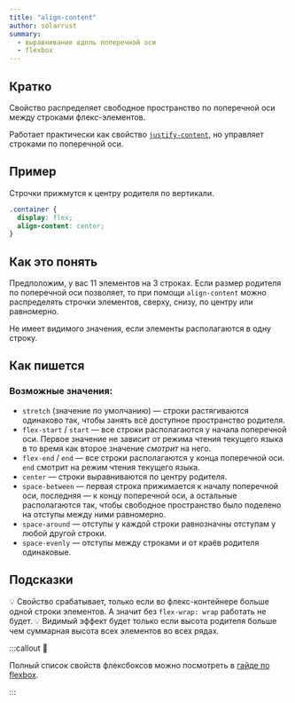 ```yaml
---
title: "align-content"
author: solarrust
summary:
  - выравнивание вдоль поперечной оси
  - flexbox
---
```


## Кратко

Свойство распределяет свободное пространство по поперечной оси между строками флекс-элементов.

Работает практически как свойство [`justify-content`](/css/doka/justify-content/), но управляет строками по поперечной оси.

## Пример

Строчки прижмутся к центру родителя по вертикали.

```css
.container {
  display: flex;
  align-content: center;
}
```

## Как это понять

Предположим, у вас 11 элементов на 3 строках. Если размер родителя по поперечной оси позволяет, то при помощи `align-content` можно распределять строчки элементов, сверху, снизу, по центру или равномерно.

Не имеет видимого значения, если элементы располагаются в одну строку.

## Как пишется

### Возможные значения:

- `stretch` (значение по умолчанию) — строки растягиваются одинаково так, чтобы занять всё доступное пространство родителя.
- `flex-start` / `start` — все строки располагаются у начала поперечной оси. Первое значение не зависит от режима чтения текущего языка в то время как второе значение _смотрит_ на него.
- `flex-end` / `end` — все строки располагаются у конца поперечной оси. `end` смотрит на режим чтения текущего языка.
- `center` — строки выравниваются по центру родителя.
- `space-between` — первая строка прижимается к началу поперечной оси, последняя — к концу поперечной оси, а остальные располагаются так, чтобы свободное пространство было поделено на отступы между ними равномерно.
- `space-around` — отступы у каждой строки равнозначны отступам у любой другой строки.
- `space-evenly` — отступы между строками и от краёв родителя одинаковые.

## Подсказки

💡 Свойство срабатывает, только если во флекс-контейнере больше одной строки элементов. А значит без `flex-wrap: wrap` работать не будет.
💡 Видимый эффект будет только если высота родителя больше чем суммарная высота всех элементов во всех рядах.

:::callout 📝

Полный список свойств флексбоксов можно посмотреть в [гайде по flexbox](/css/long/flexbox-guide/).

:::
